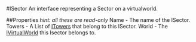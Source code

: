 #ISector
An interface representing a Sector on a virtualworld.

##Properties
*hint: all these are read-only*
Name - The name of the ISector.
Towers - A List of [ITowers](./ITower.md) that belong to this ISector.
World - The [IVirtualWorld](./IVirtualWorld.md) this Isector belongs to.
